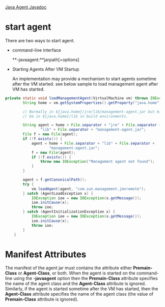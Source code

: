 [Java Agent Javadoc](https://docs.oracle.com/javase/8/docs/api/java/lang/instrument/package-summary.html)

# start agent

There are two ways to start agent.
* command-line interface

    **-javaagent:**jarpath[=options]
    
* Starting Agents After VM Startup

    An implementation may provide a mechanism to start agents sometime after the VM started. see below sample to load management agent after VM has started.

```java
private static void loadManagementAgent(VirtualMachine vm) throws IOException {
        String home = vm.getSystemProperties().getProperty("java.home");

        // Normally in ${java.home}/jre/lib/management-agent.jar but might
        // be in ${java.home}/lib in build environments.

        String agent = home + File.separator + "jre" + File.separator +
                "lib" + File.separator + "management-agent.jar";
        File f = new File(agent);
        if (!f.exists()) {
            agent = home + File.separator + "lib" + File.separator +
                    "management-agent.jar";
            f = new File(agent);
            if (!f.exists()) {
                throw new IOException("Management agent not found");
            }
        }

        agent = f.getCanonicalPath();
        try {
            vm.loadAgent(agent, "com.sun.management.jmxremote");
        } catch (AgentLoadException x) {
            IOException ioe = new IOException(x.getMessage());
            ioe.initCause(x);
            throw ioe;
        } catch (AgentInitializationException x) {
            IOException ioe = new IOException(x.getMessage());
            ioe.initCause(x);
            throw ioe;
        }
    }
```

# Manifest Attributes

The manifest of the agent jar must contains the attribute either **Premain-Class** or **Agent-Class**, or both.
When the agent is started on the command-line using the **-javaagent** option then the **Premain-Class** attribute specifies the name of the agent class and the **Agent-Class** attribute is ignored. Similarly, if the agent is started sometime after the VM has started, then the **Agent-Class** attribute specifies the name of the agent class (the value of **Premain-Class** attribute is ignored).

